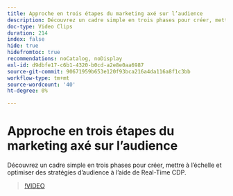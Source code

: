 ```yaml
---
title: Approche en trois étapes du marketing axé sur l’audience
description: Découvrez un cadre simple en trois phases pour créer, mettre à l’échelle et optimiser des stratégies d’audience à l’aide de Real-Time CDP.
doc-type: Video Clips
duration: 214
index: false
hide: true
hidefromtoc: true
recommendations: noCatalog, noDisplay
exl-id: d9dbfe17-c6b1-4320-b0cd-a2e8e0aa6987
source-git-commit: 90671959b653e120f93bca216a4da116a8f1c3bb
workflow-type: tm+mt
source-wordcount: '40'
ht-degree: 0%

---
```


# Approche en trois étapes du marketing axé sur l’audience

Découvrez un cadre simple en trois phases pour créer, mettre à l’échelle et optimiser des stratégies d’audience à l’aide de Real-Time CDP.

<!-- 72_S508_3442517_213_threephased-approach-to-audiencedriven-marketing -->
>[!VIDEO](https://video.tv.adobe.com/v/3462992/?learn=on&enablevpops=true&captions=fre_fr)
